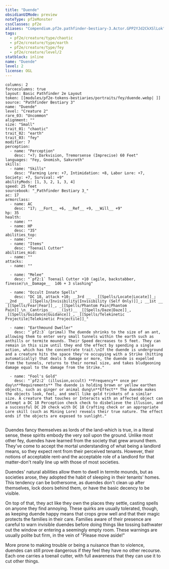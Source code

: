 ```yaml
---
title: "Duende"
obsidianUIMode: preview
noteType: pf2eMonster
cssClasses: pf2e
aliases: "Compendium.pf2e.pathfinder-bestiary-3.Actor.GPP2YJd2CkXSlLok" 
tags:
  - pf2e/creature/type/chaotic
  - pf2e/creature/type/earth
  - pf2e/creature/type/fey
  - pf2e/creature/level/2
statblock: inline
name: "Duende"
level: 2
license: OGL
---
```


```statblock
columns: 2
forcecolumns: true
layout: Basic Pathfinder 2e Layout
token: [[modules/pf2e-tokens-bestiaries/portraits/fey/duende.webp| ]]
source: "Pathfinder Bestiary 3"
name: "Duende"
level: "Creature 2"
rare_03: "Uncommon"
alignment: ""
size: "Small"
trait_01: "chaotic"
trait_02: "earth"
trait_03: "fey"
modifier: 7
perception:
  - name: "Perception"
    desc: "+7; Darkvision, Tremorsense (Imprecise) 60 Feet"
languages: "Fey, Gnomish, Sakvroth"
skills:
  - name: "Skills"
    desc: "Farming Lore: +7, Intimidation: +8, Labor Lore: +7, Society: +7, Survival: +9"
abilityMods: [1, 3, 2, 1, 3, 4]
speed: 25 feet
sourcebook: "_Pathfinder Bestiary 3_"
ac: 17
armorclass:
  - name: AC
    desc: "17; __Fort__ +6, __Ref__ +9, __Will__ +9"
hp: 35
health:
  - name: ""
  - name: HP
    desc: "35"
abilities_top:
  - name: ""
  - name: "Items"
    desc: "Toenail Cutter"
abilities_mid:
  - name: ""
attacks:
  - name: ""

  - name: "Melee"
    desc: "`pf2:1` Toenail Cutter +10 (agile, backstabber, finesse)\n__Damage__  1d6 + 3 slashing"

  - name: "Occult Innate Spells"
    desc: "DC 18, attack +10; __3rd __  _[[Spells/Locate|Locate]]_; __2nd __  _[[Spells/Invisibility|Invisibility (Self Only)]]_; __1st __  _[[Spells/Fear|Fear]]_, _[[Spells/Phantom Pain|Phantom Pain]]_\n__Cantrips__  __(1st)__ _[[Spells/Daze|Daze]]_, _[[Spells/Guidance|Guidance]]_, _[[Spells/Telekinetic Projectile|Telekinetic Projectile]]_"

  - name: "Earthmound Dweller"
    desc: "`pf2:3` (primal) The duende shrinks to the size of an ant, allowing them to enter very small tunnels within the earth such as anthills or termite mounds. Their Speed decreases to 5 feet. They can remain in this size until they end the effect by spending a single action, which has the concentrate trait.\nIf the duende is underground and a creature hits the space they're occupying with a Strike (hitting automatically) that deals 5 damage or more, the duende is expelled from the tunnels, returns to their normal size, and takes bludgeoning damage equal to the damage from the Strike."

  - name: "Fool's Gold"
    desc: "`pf2:2` (illusion,occult) **Frequency** once per day\n**Requirements** The duende is holding brown or yellow earthen objects, such as ginger or animal dung\n**Effect** The duende makes the objects look, feel, and smell like gold trinkets of a similar size. A creature that touches or Interacts with an affected object can attempt a DC 18 Perception check check to disbelieve the illusion, and a successful DC 20 check with DC 18 Crafting check or an appropriate Lore skill (such as Mining Lore) reveals their true nature. The effect ends if the objects are exposed to sunlight."
 
```



Duendes fancy themselves as lords of the land-which is true, in a literal sense, these spirits embody the very soil upon the ground. Unlike most other fey, duendes have learned from the society that grew around them. They've come to accept the mortal understanding of what being a landlord means, so they expect rent from their perceived tenants. However, their notions of acceptable rent-and the acceptable role of a landlord for that matter-don't really line up with those of most societies.

Duendes' natural abilities allow them to dwell in termite mounds, but as societies arose, they adopted the habit of sleeping in their tenants' homes. This tendency can be bothersome, as duendes don't clean up after themselves, lock doors behind them, or have the basic decency to be visible.

On top of that, they act like they own the places they settle, casting spells on anyone they find annoying. These quirks are usually tolerated, though, as keeping duende happy means that crops grow well and that their magic protects the families in their care. Families aware of their presence are careful to warn invisible duendes before doing things like tossing bathwater out the window or entering a seemingly empty room. These warnings are usually polite but firm, in the vein of "Please move aside!"

More prone to making trouble or being a nuisance than to violence, duendes can still prove dangerous if they feel they have no other recourse. Each one carries a toenail cutter, with full awareness that they can use it to cut other things.
